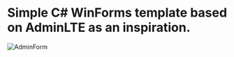 # Simple C# WinForms template based on AdminLTE as an inspiration.

![AdminForm](https://github.com/user-attachments/assets/541d1043-1b67-447e-b5d2-d019b2828870)
